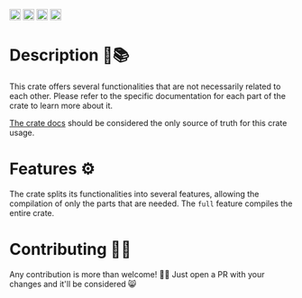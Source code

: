 [<img alt="CI Workflow" src="https://img.shields.io/github/workflow/status/tsenovilla/rustilities/CI/main?style=for-the-badge&logo=github" height="20">](https://github.com/tsenovilla/rustilities/actions/workflows/ci.yml)
[<img alt="Codecov" src="https://img.shields.io/codecov/c/github/tsenovilla/rustilities?style=for-the-badge&logo=codecov" height="20">](https://codecov.io/gh/tsenovilla/rustilities)
[<img alt="Crates.io" src="https://img.shields.io/crates/v/rustilities.svg?style=for-the-badge&color=fc8d62&logo=rust" height="20">](https://crates.io/crates/rustilities)
[<img alt="docs.rs" src="https://img.shields.io/badge/docs.rs-rustilities-66c2a5?style=for-the-badge&labelColor=555555&logo=docs.rs" height="20">](https://docs.rs/rustilities)

# Description 📖📚

This crate offers several functionalities that are not necessarily related to each other. 
Please refer to the specific documentation for each part of the crate to learn more about it.

[The crate docs](https://docs.rs/rustilities/latest/rustilities) should be considered the only source of truth for this crate usage.

# Features ⚙️

The crate splits its functionalities into several features, allowing the compilation of only the parts that are needed. The `full` feature compiles the entire crate.

# Contributing 🤝🚀

Any contribution is more than welcome! 🤝🦾 Just open a PR with your changes and it'll be considered 😸

